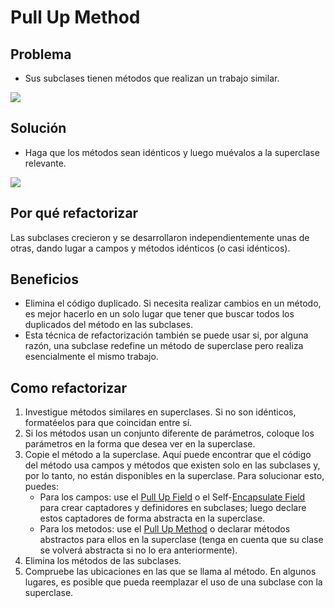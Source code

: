 # Pull Up Method
## Problema
* Sus subclases tienen métodos que realizan un trabajo similar.

![](https://refactoring.guru/images/refactoring/diagrams/Pull%20Up%20Method%20-%20Before.png)

## Solución
* Haga que los métodos sean idénticos y luego muévalos a la superclase relevante.

![](https://refactoring.guru/images/refactoring/diagrams/Pull%20Up%20Method%20-%20After.png)
## Por qué refactorizar
Las subclases crecieron y se desarrollaron independientemente unas de otras, dando lugar a campos y métodos idénticos (o casi idénticos).
## Beneficios
* Elimina el código duplicado. Si necesita realizar cambios en un método, es mejor hacerlo en un solo lugar que tener que buscar todos los duplicados del método en las subclases.
* Esta técnica de refactorización también se puede usar si, por alguna razón, una subclase redefine un método de superclase pero realiza esencialmente el mismo trabajo.


## Como refactorizar
1. Investigue métodos similares en superclases. Si no son idénticos, formatéelos para que coincidan entre sí.
2. Si los métodos usan un conjunto diferente de parámetros, coloque los parámetros en la forma que desea ver en la superclase.
3. Copie el método a la superclase. Aquí puede encontrar que el código del método usa campos y métodos que existen solo en las subclases y, por lo tanto, no están disponibles en la superclase. Para solucionar esto, puedes:
    * Para los campos: use el [Pull Up Field](https://refactoring.guru/es/pull-up-field) o el Self-[Encapsulate Field](https://refactoring.guru/es/encapsulate-field) para crear captadores y definidores en subclases; luego declare estos captadores de forma abstracta en la superclase.
    * Para los metodos: use el [Pull Up Method](https://refactoring.guru/es/pull-up-method) o declarar métodos abstractos para ellos en la superclase (tenga en cuenta que su clase se volverá abstracta si no lo era anteriormente).
4. Elimina los métodos de las subclases.
5. Compruebe las ubicaciones en las que se llama al método. En algunos lugares, es posible que pueda reemplazar el uso de una subclase con la superclase.